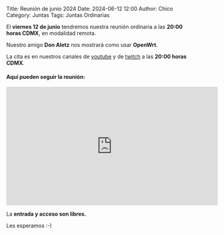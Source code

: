 Title: Reunión de junio 2024
Date: 2024-06-12 12:00
Author: Chico
Category: Juntas
Tags: Juntas Ordinarias

El __viernes 12 de junio__ tendremos nuestra reunión ordinaria a las __20:00 horas CDMX__, en modalidad remota.

<!-- break -->

Nuestro amigo __Don Aletz__ nos mostrará como usar __OpenWrt__.

La cita es en nuestros canales de [youtube](https://www.youtube.com/@gulagmexico) y de [twitch](https://www.twitch.tv/gulagmx) a las __20:00 horas CDMX__.


#### Aquí pueden seguir la reunión:

<iframe width="560" height="315" src="https://www.youtube.com/embed/jwlnjAG9c1k?si=zfb9Xdyc24TcxYVD" title="YouTube video player" frameborder="0" allow="accelerometer; autoplay; clipboard-write; encrypted-media; gyroscope; picture-in-picture; web-share" referrerpolicy="strict-origin-when-cross-origin" allowfullscreen></iframe>


La __entrada y acceso son libres.__

Les esperamos :-)

